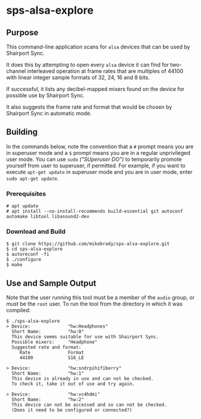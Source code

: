 # sps-alsa-explore
## Purpose
This command-line application scans for `alsa` devices that can be used by Shairport Sync.

It does this by attempting to open every `alsa` device it can find for two-channel interleaved operation at
frame rates that are multiples of 44100 with linear integer sample formats of 32, 24, 16 and 8 bits.

If successful, it lists any decibel-mapped mixers found on the device for possible use by Shairport Sync.

It also suggests the frame rate and format that would be chosen by Shairport Sync in automatic mode.


## Building
In the commands below, note the convention that a `#` prompt means you are in superuser mode and a `$` prompt means you are in a regular unprivileged user mode. You can use `sudo` *("SUperuser DO")* to temporarily promote yourself from user to superuser, if permitted. For example, if you want to execute `apt-get update` in superuser mode and you are in user mode, enter `sudo apt-get update`.
### Prerequisites
```
# apt update
# apt install --no-install-recommends build-essential git autoconf automake libtool libasound2-dev
```
### Download and Build
```
$ git clone https://github.com/mikebrady/sps-alsa-explore.git
$ cd sps-alsa-explore
$ autoreconf -fi
$ ./configure
$ make
```
## Use and Sample Output
Note that the user running this tool must be a member of the `audio` group, or must be the `root` user.
To run the tool from the directory in which it was compiled:
```
$ ./sps-alsa-explore 
> Device:              "hw:Headphones"
  Short Name:          "hw:0"
  This device seems suitable for use with Shairport Sync.
  Possible mixers:     "Headphone"
  Suggested rate and format:
     Rate              Format
     44100             S16_LE

> Device:              "hw:sndrpihifiberry"
  Short Name:          "hw:1"
  This device is already in use and can not be checked.
  To check it, take it out of use and try again.

> Device:              "hw:vc4hdmi"
  Short Name:          "hw:2"
  This device can not be accessed and so can not be checked.
  (Does it need to be configured or connected?)


```

